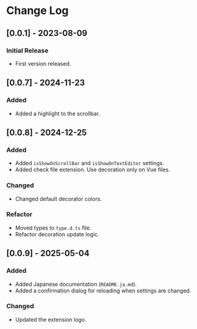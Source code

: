 # Change Log

## [0.0.1] - 2023-08-09
### Initial Release
- First version released.

## [0.0.7] - 2024-11-23
### Added
- Added a highlight to the scrollbar.

## [0.0.8] - 2024-12-25
### Added
- Added `isShowOnScrollBar` and `isShowOnTextEditor` settings.
- Added check file extension. Use decoration only on Vue files.

### Changed
- Changed default decorator colors.

### Refactor
- Moved types to `type.d.ts` file.
- Refactor decoration update logic.

## [0.0.9] - 2025-05-04
### Added
- Added Japanese documentation (`README.ja.md`).
- Added a confirmation dialog for reloading when settings are changed.

### Changed
- Updated the extension logo.
